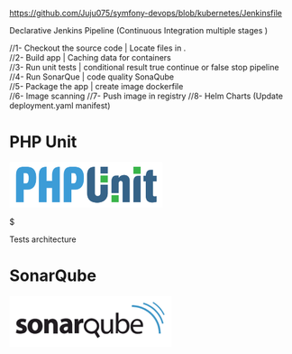 https://github.com/Juju075/symfony-devops/blob/kubernetes/Jenkinsfile



Declarative Jenkins Pipeline (Continuous Integration multiple stages )

//1- Checkout the source code  | Locate files in .<br>
//2- Build app | Caching data for containers<br>
//3- Run unit tests | conditional result true continue or false stop pipeline<br>
//4- Run SonarQue | code quality SonaQube<br>
//5- Package the app | create image dockerfile<br>
//6- Image scanning
//7- Push image in registry
//8- Helm Charts (Update deployment.yaml manifest)


# PHP Unit
<img src="/public/images/1280px-PHPUnit_Logo.svg.png" height="80">

$ 

Tests architecture

# SonarQube
<img src="/public/images/sonarqube-logo-square-small.png" height="90">